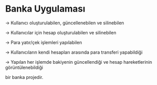 # Banka Uygulaması

-> Kullanıcı oluşturulabilen, güncellenebilen ve silinebilen

-> Kullanıcılar için hesap oluşturulabilen ve silinebilen

-> Para yatır/çek işlemleri yapılabilen

-> Kullanıcıların kendi hesapları arasında para transferi yapabildiği

-> Yapılan her işlemde bakiyenin güncellendiği ve hesap hareketlerinin görüntülenebildiği


bir banka projedir.
